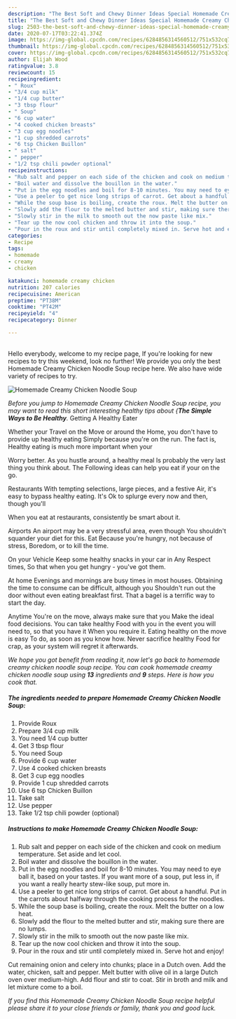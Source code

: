 ```yaml
---
description: "The Best Soft and Chewy Dinner Ideas Special Homemade Creamy Chicken Noodle Soup"
title: "The Best Soft and Chewy Dinner Ideas Special Homemade Creamy Chicken Noodle Soup"
slug: 2503-the-best-soft-and-chewy-dinner-ideas-special-homemade-creamy-chicken-noodle-soup
date: 2020-07-17T03:22:41.374Z
image: https://img-global.cpcdn.com/recipes/6284856314560512/751x532cq70/homemade-creamy-chicken-noodle-soup-recipe-main-photo.jpg
thumbnail: https://img-global.cpcdn.com/recipes/6284856314560512/751x532cq70/homemade-creamy-chicken-noodle-soup-recipe-main-photo.jpg
cover: https://img-global.cpcdn.com/recipes/6284856314560512/751x532cq70/homemade-creamy-chicken-noodle-soup-recipe-main-photo.jpg
author: Elijah Wood
ratingvalue: 3.8
reviewcount: 15
recipeingredient:
- " Roux"
- "3/4 cup milk"
- "1/4 cup butter"
- "3 tbsp flour"
- " Soup"
- "6 cup water"
- "4 cooked chicken breasts"
- "3 cup egg noodles"
- "1 cup shredded carrots"
- "6 tsp Chicken Buillon"
- " salt"
- " pepper"
- "1/2 tsp chili powder optional"
recipeinstructions:
- "Rub salt and pepper on each side of the chicken and cook on medium temperature. Set aside and let cool."
- "Boil water and dissolve the bouillon in the water."
- "Put in the egg noodles and boil for 8-10 minutes. You may need to eye ball it, based on your tastes. If you want more of a soup, put less in, if you want a really hearty stew-like soup, put more in."
- "Use a peeler to get nice long strips of carrot. Get about a handful. Put in the carrots about halfway through the cooking process for the noodles."
- "While the soup base is boiling, create the roux. Melt the butter on a low heat."
- "Slowly add the flour to the melted butter and stir, making sure there are no lumps."
- "Slowly stir in the milk to smooth out the now paste like mix."
- "Tear up the now cool chicken and throw it into the soup."
- "Pour in the roux and stir until completely mixed in. Serve hot and enjoy!"
categories:
- Recipe
tags:
- homemade
- creamy
- chicken

katakunci: homemade creamy chicken 
nutrition: 207 calories
recipecuisine: American
preptime: "PT38M"
cooktime: "PT42M"
recipeyield: "4"
recipecategory: Dinner

---
```

<br>
Hello everybody, welcome to my recipe page, If you're looking for new recipes to try this weekend, look no further! We provide you only the best Homemade Creamy Chicken Noodle Soup recipe here. We also have wide variety of recipes to try.
<br>


![Homemade Creamy Chicken Noodle Soup](https://img-global.cpcdn.com/recipes/6284856314560512/751x532cq70/homemade-creamy-chicken-noodle-soup-recipe-main-photo.jpg)

<i>Before you jump to Homemade Creamy Chicken Noodle Soup recipe, you may want to read this short interesting healthy tips about {<strong>The Simple Ways to Be Healthy</strong>.</i>
Getting A Healthy Eater

Whether your Travel on the Move or around the
Home, you don't have to provide up healthy eating
Simply because you're on the run. The fact is,
Healthy eating is much more important when your



Worry better. As you hustle around, a healthy meal
Is probably the very last thing you think about. The
Following ideas can help you eat if your on the go.

Restaurants
With tempting selections, large pieces, and a festive
Air, it's easy to bypass healthy eating. It's
Ok to splurge every now and then, though you'll

When you eat at restaurants, consistently be smart
about it.

Airports
An airport may be a very stressful area, even though 
You shouldn't squander your diet for this. Eat
Because you're hungry, not because of stress,
Boredom, or to kill the time.

On your Vehicle 
Keep some healthy snacks in your car in Any Respect times,
So that when you get hungry - you've got them.

At home
Evenings and mornings are busy times in most houses.
Obtaining the time to consume can be difficult, although you
Shouldn't run out the door without even eating breakfast
first. 
That a bagel is a terrific way to start the day.

Anytime You're on the move, always make sure that you
Make the ideal food decisions. You can take healthy
Food with you in the event you will need to, so that you have it
When you require it. Eating healthy on the move is easy
To do, as soon as you know how. Never sacrifice healthy
Food for crap, as your system will regret it afterwards.


<i>We hope you got benefit from reading it, now let's go back to homemade creamy chicken noodle soup recipe. You can cook homemade creamy chicken noodle soup using <strong>13</strong> ingredients and <strong>9</strong> steps. Here is how you cook that.
</i>

##### The ingredients needed to prepare Homemade Creamy Chicken Noodle Soup:

1. Provide  Roux
1. Prepare 3/4 cup milk
1. You need 1/4 cup butter
1. Get 3 tbsp flour
1. You need  Soup
1. Provide 6 cup water
1. Use 4 cooked chicken breasts
1. Get 3 cup egg noodles
1. Provide 1 cup shredded carrots
1. Use 6 tsp Chicken Buillon
1. Take  salt
1. Use  pepper
1. Take 1/2 tsp chili powder (optional)


##### Instructions to make Homemade Creamy Chicken Noodle Soup:

1. Rub salt and pepper on each side of the chicken and cook on medium temperature. Set aside and let cool.
1. Boil water and dissolve the bouillon in the water.
1. Put in the egg noodles and boil for 8-10 minutes. You may need to eye ball it, based on your tastes. If you want more of a soup, put less in, if you want a really hearty stew-like soup, put more in.
1. Use a peeler to get nice long strips of carrot. Get about a handful. Put in the carrots about halfway through the cooking process for the noodles.
1. While the soup base is boiling, create the roux. Melt the butter on a low heat.
1. Slowly add the flour to the melted butter and stir, making sure there are no lumps.
1. Slowly stir in the milk to smooth out the now paste like mix.
1. Tear up the now cool chicken and throw it into the soup.
1. Pour in the roux and stir until completely mixed in. Serve hot and enjoy!


Cut remaining onion and celery into chunks; place in a Dutch oven. Add the water, chicken, salt and pepper. Melt butter with olive oil in a large Dutch oven over medium-high. Add flour and stir to coat. Stir in broth and milk and let mixture come to a boil. 

<i>If you find this Homemade Creamy Chicken Noodle Soup recipe helpful please share it to your close friends or family, thank you and good luck.</i>

